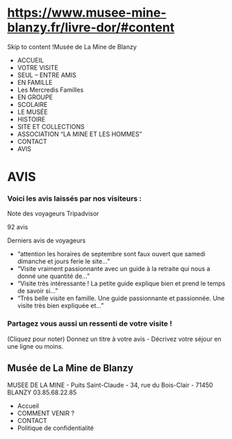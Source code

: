 # https://www.musee-mine-blanzy.fr/livre-dor/#content

Skip to content
!Musée de La Mine de Blanzy
 * ACCUEIL
 * VOTRE VISITE
 * SEUL – ENTRE AMIS
 * EN FAMILLE
 * Les Mercredis Familles
 * EN GROUPE
 * SCOLAIRE
 * LE MUSÉE
 * HISTOIRE
 * SITE ET COLLECTIONS
 * ASSOCIATION “LA MINE ET LES HOMMES”
 * CONTACT
 * AVIS

# AVIS
### Voici les avis laissés par nos visiteurs : 

Note des voyageurs Tripadvisor

92 avis 

Derniers avis de voyageurs

 * “attention les horaires de septembre sont faux ouvert que samedi dimanche et jours ferie le site...”
 * “Visite vraiment passionnante avec un guide à la retraite qui nous a donné une quantité de...”
 * “Visite très intéressante ! La petite guide explique bien et prend le temps de savoir si...”
 * “Très belle visite en famille. Une guide passionnante et passionnée. Une visite très bien expliquée et...”

### Partagez vous aussi un ressenti de votre visite !
(Cliquez pour noter) 
Donnez un titre à votre avis - Décrivez votre séjour en une ligne ou moins.
## Musée de La Mine de Blanzy
MUSEE DE LA MINE - Puits Saint-Claude - 34, rue du Bois-Clair - 71450 BLANZY
03.85.68.22.85
 * Accueil
 * COMMENT VENIR ?
 * CONTACT
 * Politique de confidentialité
